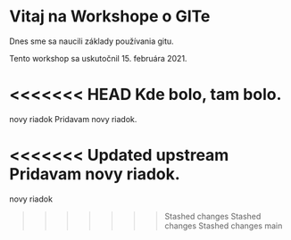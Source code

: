 # Vitaj na Workshope o GITe

Dnes sme sa naucili základy používania gitu.

Tento workshop sa uskutočnil 15. februára 2021.

<<<<<<< HEAD
Kde bolo, tam bolo.
=======
novy riadok
Pridavam novy riadok.

<<<<<<< Updated upstream
Pridavam novy riadok.
=======
novy riadok
>>>>>>> Stashed changes
>>>>>>> Stashed changes
>>>>>>> Stashed changes
>>>>>>> main
